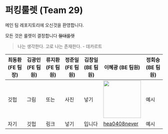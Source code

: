 ﻿# 퍼킹룰렛 (Team 29)

메인 팀 레포지토리에 오신것을 환영합니다.

모든 것은 룰렛이 결정합니다 ~~절대룰렛~~

> 나는 생각한다. 고로 나는 존재한다. - 데카르트

최동환 (FE 팀장) | 김광민 (FE 팀원) | 류지환 (FE 팀원) | 정준일 (FE 팀원) | 김창일 (BE 팀원) | 이혜광 (BE 팀원) | 정회승 (BE 팀원)
---|---|---|---|---|---|---|
깃헙|그림|또는|사진|넣기|<img src="https://user-images.githubusercontent.com/100268187/197087475-418d469d-d1c1-4310-856b-917e44d2845f.jpg" width=120>|예시   
자기|깃헙|링크|넣기|입니다|[hea0408never](https://github.com/hea0408never)|예시
